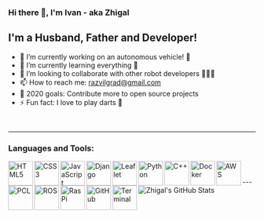 ### Hi there 👋, I'm Ivan - aka Zhigal

## I'm a Husband, Father and Developer!
- 🔭 I’m currently working on an autonomous vehicle! 🚜
- 🌱 I’m currently learning everything 🤣
- 👯 I’m looking to collaborate with other robot developers 🤖🤖🤖
- 📫 How to reach me: razvilgrad@gmail.com
- 🥅 2020 goals: Contribute more to open source projects
- ⚡ Fun fact: I love to play darts 🎯

<br/>

---

### Languages and Tools:

<img align="left" alt="HTML5" height="50px" src="../assets/html.png?raw=true" />
<img align="left" alt="CSS3" height="50px" src="../assets/css.png?raw=true" />
<img align="left" alt="JavaScript" height="50px" src="../assets/javascript.png?raw=true" />
<img align="left" alt="Django" height="50px" src="../assets/django.jpeg?raw=true" />
<img align="left" alt="Leaflet" height="50px" src="../assets/leaflet.png?raw=true" />
<img align="left" alt="Python" height="50px" src="../assets/python.png?raw=true" />
<img align="left" alt="C++" height="50px" src="../assets/cpp.png?raw=true" />
<img align="left" alt="Docker" height="50px" src="../assets/docker.png?raw=true" />
<img align="left" alt="AWS" height="50px" src="../assets/aws.png?raw=true" />
<img align="left" alt="PCL" height="50px" src="../assets/pcl2.png?raw=true" />
<img align="left" alt="ROS" height="50px" src="../assets/ros.png?raw=true" /> <br/>
<img align="left" alt="RasPi" height="50px" src="../assets/raspi.png?raw=true" />
<img align="left" alt="GitHub" height="50px" src="../assets/github.png?raw=true" />
<img align="left" alt="Terminal" height="50px" src="../assets/terminal.png?raw=true" />
<br/>
---

<img align="left" alt="Zhigal's GitHub Stats" src="https://github-readme-stats.codestackr.vercel.app/api?username=Zhigal&show_icons=true&hide_border=true&count_private=true" />

